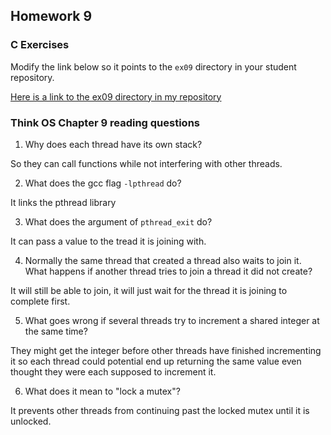 ## Homework 9

### C Exercises

Modify the link below so it points to the `ex09` directory in your
student repository.

[Here is a link to the ex09 directory in my repository](https://github.com/LucyWilcox/ExercisesInC/tree/master/exercises/ex09)

### Think OS Chapter 9 reading questions

1) Why does each thread have its own stack?

So they can call functions while not interfering with other threads.

2) What does the gcc flag `-lpthread` do?

It links the pthread library

3) What does the argument of `pthread_exit` do?

It can pass a value to the tread it is joining with.

4) Normally the same thread that created a thread also waits to join it.
What happens if another thread tries to join a thread it did not create?

It will still be able to join, it will just wait for the thread it is joining to complete first.

5) What goes wrong if several threads try to increment a shared integer at the same time?

They might get the integer before other threads have finished incrementing it so each thread could potential end up returning the same value even thought they were each supposed to increment it.

6) What does it mean to "lock a mutex"?

It prevents other threads from continuing past the locked mutex until it is unlocked.
